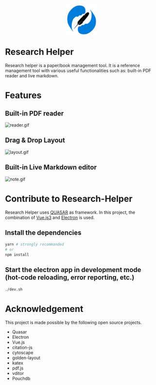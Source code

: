 <p align="center">
<img src="src/assets/logo.svg" 
style="width: 100px; vertical-align:middle">
</p>

# Research Helper

Research helper is a paper/book management tool. It is a reference management tool with various useful functionalities such as: built-in PDF reader and live markdown.

# Features

## Built-in PDF reader

![reader.gif](./gifs/reader.gif)

## Drag & Drop Layout

![layout.gif](./gifs/layout.gif)

## Built-in Live Markdown editor

![note.gif](./gifs/note.gif)

# Contribute to Research-Helper

Research Helper uses [QUASAR](https://quasar.dev) as framework. In this project, the combination of [Vue.js3](https://vuejs.org) and [Electron](https://www.electronjs.org) is used.

## Install the dependencies

```bash
yarn # strongly recommanded
# or
npm install
```

## Start the electron app in development mode (hot-code reloading, error reporting, etc.)

```bash
./dev.sh
```

# Acknowledgement

This project is made possible by the following open source projects.

- Quasar
- Electron
- Vue.js
- citation-js
- cytoscape
- golden-layout
- katex
- pdf.js
- vditor
- Pouchdb
